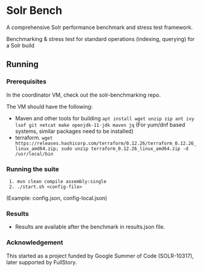 # Solr Bench

A comprehensive Solr performance benchmark and stress test framework.

Benchmarking & stress test for standard operations (indexing, querying) for a Solr build
 
## Running

### Prerequisites

In the coordinator VM, check out the solr-benchmarking repo.

The VM should have the following:
* Maven and other tools for building `apt install wget unzip zip ant ivy lsof git netcat make openjdk-11-jdk maven jq` (For yum/dnf based systems, similar packages need to be installed)
* terraform. `wget https://releases.hashicorp.com/terraform/0.12.26/terraform_0.12.26_linux_amd64.zip; sudo unzip terraform_0.12.26_linux_amd64.zip -d /usr/local/bin`

### Running the suite

     1. mvn clean compile assembly:single
     2. ./start.sh <config-file>

(Example: config.json, config-local.json)

### Results

* Results are available after the benchmark in results.json file.

### Acknowledgement
This started as a project funded by Google Summer of Code (SOLR-10317), later supported by FullStory.
